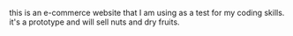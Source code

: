 this is an e-commerce website that I am using as a test for my coding skills. it's a prototype and will sell nuts and dry fruits.
